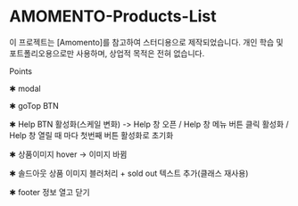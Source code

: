# AMOMENTO-Products-List

이 프로젝트는 [Amomento]를 참고하여 스터디용으로 제작되었습니다.
개인 학습 및 포트폴리오용으로만 사용하며, 상업적 목적은 전혀 없습니다.

<!--  -->

Points

<!--  -->

✱ modal

<!--  -->

✱ goTop BTN

<!--  -->

✱ Help BTN 활성화(스케일 변화) -> Help 창 오픈 / Help 창 메뉴 버튼 클릭 활성화 / Help 창 열릴 때 마다 첫번째 버튼 활성화로 초기화

<!--  -->

✱ 상품이미지 hover -> 이미지 바뀜

<!--  -->

✱ 솔드아웃 상품 이미지 블러처리 + sold out 텍스트 추가(클래스 재사용)

<!--  -->

✱ footer 정보 열고 닫기
